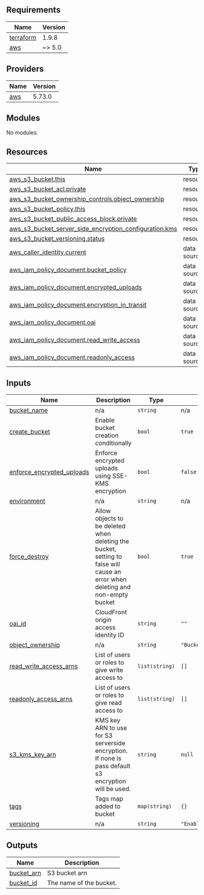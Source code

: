 <!-- BEGIN_TF_DOCS -->
## Requirements

| Name | Version |
|------|---------|
| <a name="requirement_terraform"></a> [terraform](#requirement\_terraform) | 1.9.8 |
| <a name="requirement_aws"></a> [aws](#requirement\_aws) | ~> 5.0 |

## Providers

| Name | Version |
|------|---------|
| <a name="provider_aws"></a> [aws](#provider\_aws) | 5.73.0 |

## Modules

No modules.

## Resources

| Name | Type |
|------|------|
| [aws_s3_bucket.this](https://registry.terraform.io/providers/hashicorp/aws/latest/docs/resources/s3_bucket) | resource |
| [aws_s3_bucket_acl.private](https://registry.terraform.io/providers/hashicorp/aws/latest/docs/resources/s3_bucket_acl) | resource |
| [aws_s3_bucket_ownership_controls.object_ownership](https://registry.terraform.io/providers/hashicorp/aws/latest/docs/resources/s3_bucket_ownership_controls) | resource |
| [aws_s3_bucket_policy.this](https://registry.terraform.io/providers/hashicorp/aws/latest/docs/resources/s3_bucket_policy) | resource |
| [aws_s3_bucket_public_access_block.private](https://registry.terraform.io/providers/hashicorp/aws/latest/docs/resources/s3_bucket_public_access_block) | resource |
| [aws_s3_bucket_server_side_encryption_configuration.kms](https://registry.terraform.io/providers/hashicorp/aws/latest/docs/resources/s3_bucket_server_side_encryption_configuration) | resource |
| [aws_s3_bucket_versioning.status](https://registry.terraform.io/providers/hashicorp/aws/latest/docs/resources/s3_bucket_versioning) | resource |
| [aws_caller_identity.current](https://registry.terraform.io/providers/hashicorp/aws/latest/docs/data-sources/caller_identity) | data source |
| [aws_iam_policy_document.bucket_policy](https://registry.terraform.io/providers/hashicorp/aws/latest/docs/data-sources/iam_policy_document) | data source |
| [aws_iam_policy_document.encrypted_uploads](https://registry.terraform.io/providers/hashicorp/aws/latest/docs/data-sources/iam_policy_document) | data source |
| [aws_iam_policy_document.encryption_in_transit](https://registry.terraform.io/providers/hashicorp/aws/latest/docs/data-sources/iam_policy_document) | data source |
| [aws_iam_policy_document.oai](https://registry.terraform.io/providers/hashicorp/aws/latest/docs/data-sources/iam_policy_document) | data source |
| [aws_iam_policy_document.read_write_access](https://registry.terraform.io/providers/hashicorp/aws/latest/docs/data-sources/iam_policy_document) | data source |
| [aws_iam_policy_document.readonly_access](https://registry.terraform.io/providers/hashicorp/aws/latest/docs/data-sources/iam_policy_document) | data source |

## Inputs

| Name | Description | Type | Default | Required |
|------|-------------|------|---------|:--------:|
| <a name="input_bucket_name"></a> [bucket\_name](#input\_bucket\_name) | n/a | `string` | n/a | yes |
| <a name="input_create_bucket"></a> [create\_bucket](#input\_create\_bucket) | Enable bucket creation conditionally | `bool` | `true` | no |
| <a name="input_enforce_encrypted_uploads"></a> [enforce\_encrypted\_uploads](#input\_enforce\_encrypted\_uploads) | Enforce encrypted uploads using SSE-KMS encryption | `bool` | `false` | no |
| <a name="input_environment"></a> [environment](#input\_environment) | n/a | `string` | n/a | yes |
| <a name="input_force_destroy"></a> [force\_destroy](#input\_force\_destroy) | Allow objects to be deleted when deleting the bucket, setting to false will cause an error when deleting and non-empty bucket | `bool` | `true` | no |
| <a name="input_oai_id"></a> [oai\_id](#input\_oai\_id) | CloudFront origin access identity ID | `string` | `""` | no |
| <a name="input_object_ownership"></a> [object\_ownership](#input\_object\_ownership) | n/a | `string` | `"BucketOwnerEnforced"` | no |
| <a name="input_read_write_access_arns"></a> [read\_write\_access\_arns](#input\_read\_write\_access\_arns) | List of users or roles to give write access to | `list(string)` | `[]` | no |
| <a name="input_readonly_access_arns"></a> [readonly\_access\_arns](#input\_readonly\_access\_arns) | List of users or roles to give read access to | `list(string)` | `[]` | no |
| <a name="input_s3_kms_key_arn"></a> [s3\_kms\_key\_arn](#input\_s3\_kms\_key\_arn) | KMS key ARN to use for S3 serverside encryption. If none is pass default s3 encryption will be used. | `string` | `null` | no |
| <a name="input_tags"></a> [tags](#input\_tags) | Tags map added to bucket | `map(string)` | `{}` | no |
| <a name="input_versioning"></a> [versioning](#input\_versioning) | n/a | `string` | `"Enabled"` | no |

## Outputs

| Name | Description |
|------|-------------|
| <a name="output_bucket_arn"></a> [bucket\_arn](#output\_bucket\_arn) | S3 bucket arn |
| <a name="output_bucket_id"></a> [bucket\_id](#output\_bucket\_id) | The name of the bucket. |
<!-- END_TF_DOCS -->